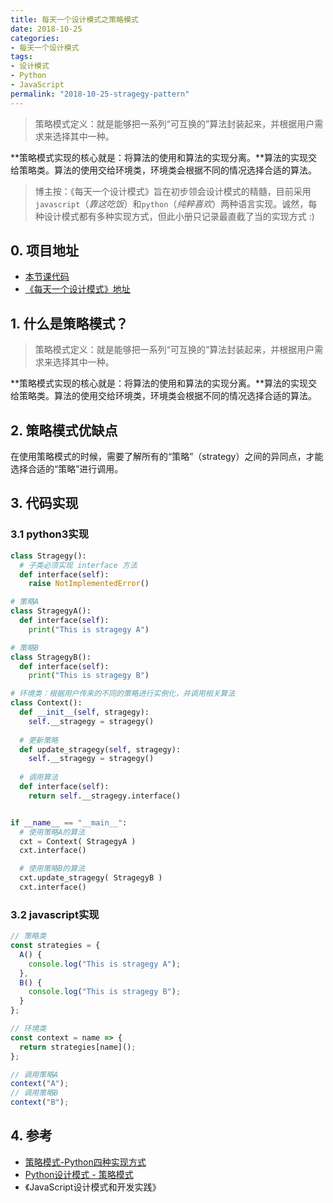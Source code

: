 ```yaml
---
title: 每天一个设计模式之策略模式
date: 2018-10-25
categories:
- 每天一个设计模式
tags:
- 设计模式
- Python
- JavaScript
permalink: "2018-10-25-stragegy-pattern"
---
```


> 策略模式定义：就是能够把一系列“可互换的”算法封装起来，并根据用户需求来选择其中一种。

**策略模式实现的核心就是：将算法的使用和算法的实现分离。**算法的实现交给策略类。算法的使用交给环境类，环境类会根据不同的情况选择合适的算法。

<!-- more -->

> 博主按：《每天一个设计模式》旨在初步领会设计模式的精髓，目前采用`javascript`（*靠这吃饭*）和`python`（*纯粹喜欢*）两种语言实现。诚然，每种设计模式都有多种实现方式，但此小册只记录最直截了当的实现方式 :)

## 0. 项目地址

- [本节课代码](https://github.com/dongyuanxin/design-pattern-demos/tree/master/singleton_pattern)
- [《每天一个设计模式》地址](https://godbmw.com/category/%E6%AF%8F%E5%A4%A9%E4%B8%80%E4%B8%AA%E8%AE%BE%E8%AE%A1%E6%A8%A1%E5%BC%8F)

## 1. 什么是策略模式？

> 策略模式定义：就是能够把一系列“可互换的”算法封装起来，并根据用户需求来选择其中一种。

**策略模式实现的核心就是：将算法的使用和算法的实现分离。**算法的实现交给策略类。算法的使用交给环境类，环境类会根据不同的情况选择合适的算法。

## 2. 策略模式优缺点

在使用策略模式的时候，需要了解所有的“策略”（strategy）之间的异同点，才能选择合适的“策略”进行调用。

## 3. 代码实现


### 3.1 python3实现

```python
class Stragegy():
  # 子类必须实现 interface 方法
  def interface(self):
    raise NotImplementedError()

# 策略A
class StragegyA():
  def interface(self):
    print("This is stragegy A")

# 策略B
class StragegyB():
  def interface(self):
    print("This is stragegy B")

# 环境类：根据用户传来的不同的策略进行实例化，并调用相关算法
class Context():
  def __init__(self, stragegy):
    self.__stragegy = stragegy()
  
  # 更新策略
  def update_stragegy(self, stragegy):
    self.__stragegy = stragegy()
  
  # 调用算法
  def interface(self):
    return self.__stragegy.interface()


if __name__ == "__main__":
  # 使用策略A的算法
  cxt = Context( StragegyA )
  cxt.interface()

  # 使用策略B的算法
  cxt.update_stragegy( StragegyB )
  cxt.interface()
```

### 3.2 javascript实现

```javascript
// 策略类
const strategies = {
  A() {
    console.log("This is stragegy A");
  },
  B() {
    console.log("This is stragegy B");
  }
};

// 环境类
const context = name => {
  return strategies[name]();
};

// 调用策略A
context("A");
// 调用策略B
context("B");
```

## 4. 参考

- [策略模式-Python四种实现方式](https://zhuanlan.zhihu.com/p/30576518)
- [Python设计模式 - 策略模式](http://www.isware.cn/python-design-pattern/03-strategy/)
- 《JavaScript设计模式和开发实践》
